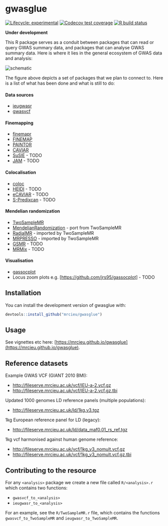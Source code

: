 # gwasglue

<!-- badges: start -->
[![Lifecycle: experimental](https://img.shields.io/badge/lifecycle-experimental-orange.svg)](https://www.tidyverse.org/lifecycle/#experimental)
[![Codecov test coverage](https://codecov.io/gh/MRCIEU/gwasglue/branch/master/graph/badge.svg)](https://codecov.io/gh/MRCIEU/gwasglue?branch=master)
[![R build status](https://github.com/MRCIEU/gwasglue/workflows/R-CMD-check/badge.svg)](https://github.com/MRCIEU/gwasglue/actions)
<!-- badges: end -->

**Under development**

This R package serves as a conduit between packages that can read or query GWAS summary data, and packages that can analyse GWAS summary data. Here is where it lies in the general ecosystem of GWAS data and analysis:


![schematic](https://drive.google.com/uc?id=15w33jAaI6lAKINfLlNw343njUuPd4M6i)

The figure above depicts a set of packages that we plan to connect to. Here is a list of what has been done and what is still to do:

#### Data sources
- [ieugwasr](https://github.com/mrcieu/ieugwasr)
- [gwasvcf](https://github.com/mrcieu/gwasvcf)

#### Finemapping
- [finemapr](https://github.com/variani/finemapr)
- [FINEMAP](http://www.christianbenner.com/)
- [PAINTOR](https://github.com/gkichaev/PAINTOR_V3.0)
- [CAVIAR](https://github.com/fhormoz/caviar)
- [SuSIE](https://stephenslab.github.io/susie-paper/index.html) - TODO
- [JAM](https://github.com/pjnewcombe/R2BGLiMS) - TODO

#### Colocalisation
- [coloc](https://cran.r-project.org/package=coloc)
- [HEIDI](http://cnsgenomics.com/software/gsmr/) - TODO
- [eCAVIAR](https://github.com/fhormoz/caviar) - TODO
- [S-Predixcan](https://github.com/hakyimlab/MetaXcan) - TODO

#### Mendelian randomization
- [TwoSampleMR](https://github.com/mrcieu/TwoSampleMR)
- [MendelianRandomization](https://cran.r-project.org/package=MendelianRandomization) - port from TwoSampleMR
- [RadialMR](https://github.com/WSpiller/RadialMR) - imported by TwoSampleMR
- [MRPRESSO](https://github.com/rondolab/MR-PRESSO) - imported by TwoSampleMR
- [GSMR](http://cnsgenomics.com/software/gsmr/) - TODO
- [MRMix](https://github.com/gqi/MRMix) - TODO

#### Visualisation
- [gassocplot](https://github.com/jrs95/gassocplot)
- Locus zoom plots e.g. [https://github.com/jrs95/gassocplot] - TODO


## Installation

You can install the development version of gwasglue with:

``` r
devtools::install_github("mrcieu/gwasglue")
```


## Usage

See vignettes etc here: [https://mrcieu.github.io/gwasglue](https://mrcieu.github.io/gwasglue).

## Reference datasets

Example GWAS VCF (GIANT 2010 BMI):

- http://fileserve.mrcieu.ac.uk/vcf/IEU-a-2.vcf.gz
- http://fileserve.mrcieu.ac.uk/vcf/IEU-a-2.vcf.gz.tbi

Updated 1000 genomes LD reference panels (multiple populations):

- http://fileserve.mrcieu.ac.uk/ld/1kg.v3.tgz

1kg European reference panel for LD (legacy):

- http://fileserve.mrcieu.ac.uk/ld/data_maf0.01_rs_ref.tgz

1kg vcf harmonised against human genome reference:

- http://fileserve.mrcieu.ac.uk/vcf/1kg_v3_nomult.vcf.gz
- http://fileserve.mrcieu.ac.uk/vcf/1kg_v3_nomult.vcf.gz.tbi

## Contributing to the resource

For any `<analysis>` package we create a new file called `R/<analysis>.r` which contains two functions:

- `gwasvcf_to_<analysis>`
- `ieugwasr_to_<analysis>`

For an example, see the `R/TwoSampleMR.r` file, which contains the functions `gwasvcf_to_TwoSampleMR` and `ieugwasr_to_TwoSampleMR`.

